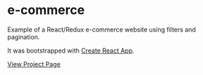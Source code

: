 # e-commerce

Example of a React/Redux e-commerce website using filters and pagination.

It was bootstrapped with [Create React App](https://github.com/facebook/create-react-app).

[View Project Page](https://aris-papadopoulos.github.io/ecommerce/)
